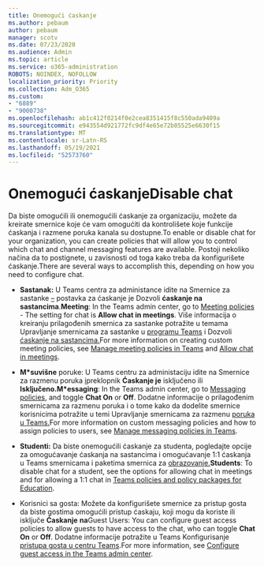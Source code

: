 ```yaml
---
title: Onemogući ćaskanje
ms.author: pebaum
author: pebaum
manager: scotv
ms.date: 07/23/2020
ms.audience: Admin
ms.topic: article
ms.service: o365-administration
ROBOTS: NOINDEX, NOFOLLOW
localization_priority: Priority
ms.collection: Adm_O365
ms.custom:
- "6889"
- "9000738"
ms.openlocfilehash: ab1c412f0214f0e2cea8351415f8c550ada9409a
ms.sourcegitcommit: e943554d921772fc9df4e65e72b05525e6630f15
ms.translationtype: MT
ms.contentlocale: sr-Latn-RS
ms.lasthandoff: 05/19/2021
ms.locfileid: "52573760"
---
```

# <a name="disable-chat"></a><span data-ttu-id="abae3-102">Onemogući ćaskanje</span><span class="sxs-lookup"><span data-stu-id="abae3-102">Disable chat</span></span>

<span data-ttu-id="abae3-103">Da biste omogućili ili onemogućili ćaskanje za organizaciju, možete da kreirate smernice koje će vam omogućiti da kontrolišete koje funkcije ćaskanja i razmene poruka kanala su dostupne.</span><span class="sxs-lookup"><span data-stu-id="abae3-103">To enable or disable chat for your organization, you can create policies that will allow you to control which chat and channel messaging features are available.</span></span> <span data-ttu-id="abae3-104">Postoji nekoliko načina da to postignete, u zavisnosti od toga kako treba da konfigurišete ćaskanje.</span><span class="sxs-lookup"><span data-stu-id="abae3-104">There are several ways to accomplish this, depending on how you need to configure chat.</span></span>

- <span data-ttu-id="abae3-105">**Sastanak:** U Teams centra za administance idite na Smernice za sastanke [–](https://admin.teams.microsoft.com/) postavka za ćaskanje je Dozvoli **ćaskanje na sastancima**.</span><span class="sxs-lookup"><span data-stu-id="abae3-105">**Meeting**: In the Teams admin center, go to [Meeting policies](https://admin.teams.microsoft.com/) - The setting for chat is **Allow chat in meetings**.</span></span> <span data-ttu-id="abae3-106">Više informacija o kreiranju prilagođenih smernica za sastanke potražite u temama Upravljanje smernicama za sastanke u [programu Teams](/microsoftteams/meeting-policies-in-teams) i Dozvoli [ćaskanje na sastancima.](/microsoftteams/meeting-policies-in-teams#allow-chat-in-meetings)</span><span class="sxs-lookup"><span data-stu-id="abae3-106">For more information on creating custom meeting policies, see [Manage meeting policies in Teams](/microsoftteams/meeting-policies-in-teams) and [Allow chat in meetings](/microsoftteams/meeting-policies-in-teams#allow-chat-in-meetings).</span></span>

- <span data-ttu-id="abae3-107">**M\*suvišne** poruke: U Teams centru za administaciju idite na Smernice za razmenu poruka [i](https://admin.teams.microsoft.com/)preklopnik **Ćaskanje je** isključeno ili **Isključeno.**</span><span class="sxs-lookup"><span data-stu-id="abae3-107">**M\*essaging**: In the Teams admin center, go to [Messaging policies](https://admin.teams.microsoft.com/), and toggle **Chat On** or **Off**.</span></span> <span data-ttu-id="abae3-108">Dodatne informacije o prilagođenim smernicama za razmenu poruka i o tome kako da dodelite smernice korisnicima potražite u temi Upravljanje smernicama za razmenu [poruka u Teams.](/microsoftteams/messaging-policies-in-teams)</span><span class="sxs-lookup"><span data-stu-id="abae3-108">For more information on custom messaging policies and how to assign policies to users, see [Manage messaging policies in Teams](/microsoftteams/messaging-policies-in-teams).</span></span>

- <span data-ttu-id="abae3-109">**Studenti:** Da biste onemogućili ćaskanje za studenta, pogledajte opcije za omogućavanje ćaskanja na sastancima i omogućavanje 1:1 ćaskanja u Teams smernicama i paketima smernica za [obrazovanje.](/microsoftteams/policy-packages-edu)</span><span class="sxs-lookup"><span data-stu-id="abae3-109">**Students**: To disable chat for a student, see the options for allowing chat in meetings and for allowing a 1:1 chat in [Teams policies and policy packages for Education](/microsoftteams/policy-packages-edu).</span></span>

- <span data-ttu-id="abae3-110">Korisnici sa gosta: Možete da konfigurišete smernice za pristup gosta da biste gostima omogućili pristup ćaskaju, koji mogu da koriste ili isključe **Ćaskanje** **na**</span><span class="sxs-lookup"><span data-stu-id="abae3-110">Guest Users: You can configure guest access policies to allow guests to have access to the chat, who can toggle **Chat On** or **Off**.</span></span> <span data-ttu-id="abae3-111">Dodatne informacije potražite u Teams Konfigurisanje [pristupa gosta u centru Teams](/microsoftteams/set-up-guests#configure-guest-access-in-the-teams-admin-center).</span><span class="sxs-lookup"><span data-stu-id="abae3-111">For more information, see [Configure guest access in the Teams admin center](/microsoftteams/set-up-guests#configure-guest-access-in-the-teams-admin-center).</span></span>




